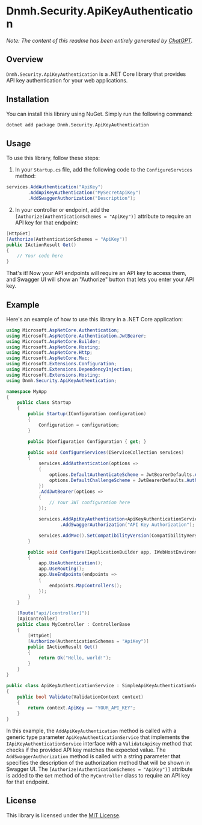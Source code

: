 # Dnmh.Security.ApiKeyAuthentication

*Note: The content of this readme has been entirely generated by [ChatGPT](https://chat.openai.com/).*

## Overview

`Dnmh.Security.ApiKeyAuthentication` is a .NET Core library that provides API key authentication for your web applications.

## Installation

You can install this library using NuGet. Simply run the following command:

```bash
dotnet add package Dnmh.Security.ApiKeyAuthentication
```

## Usage

To use this library, follow these steps:

1. In your `Startup.cs` file, add the following code to the `ConfigureServices` method:

```csharp
services.AddAuthentication("ApiKey")
        .AddApiKeyAuthentication("MySecretApiKey")
        .AddSwaggerAuthorization("Description");
```

2. In your controller or endpoint, add the `[Authorize(AuthenticationSchemes = "ApiKey")]` attribute to require an API key for that endpoint:

```csharp
[HttpGet]
[Authorize(AuthenticationSchemes = "ApiKey")]
public IActionResult Get()
{
    // Your code here
}
```

That's it! Now your API endpoints will require an API key to access them, and Swagger UI will show an "Authorize" button that lets you enter your API key.

## Example

Here's an example of how to use this library in a .NET Core application:

```csharp
using Microsoft.AspNetCore.Authentication;
using Microsoft.AspNetCore.Authentication.JwtBearer;
using Microsoft.AspNetCore.Builder;
using Microsoft.AspNetCore.Hosting;
using Microsoft.AspNetCore.Http;
using Microsoft.AspNetCore.Mvc;
using Microsoft.Extensions.Configuration;
using Microsoft.Extensions.DependencyInjection;
using Microsoft.Extensions.Hosting;
using Dnmh.Security.ApiKeyAuthentication;

namespace MyApp
{
    public class Startup
    {
        public Startup(IConfiguration configuration)
        {
            Configuration = configuration;
        }

        public IConfiguration Configuration { get; }

        public void ConfigureServices(IServiceCollection services)
        {
            services.AddAuthentication(options =>
            {
                options.DefaultAuthenticateScheme = JwtBearerDefaults.AuthenticationScheme;
                options.DefaultChallengeScheme = JwtBearerDefaults.AuthenticationScheme;
            })
            .AddJwtBearer(options =>
            {
                // Your JWT configuration here
            });

            services.AddApiKeyAuthentication<ApiKeyAuthenticationService>()
                    .AddSwaggerAuthorization("API Key Authorization");

            services.AddMvc().SetCompatibilityVersion(CompatibilityVersion.Version_3_0);
        }

        public void Configure(IApplicationBuilder app, IWebHostEnvironment env)
        {
            app.UseAuthentication();
            app.UseRouting();
            app.UseEndpoints(endpoints =>
            {
                endpoints.MapControllers();
            });
        }
    }

    [Route("api/[controller]")]
    [ApiController]
    public class MyController : ControllerBase
    {
        [HttpGet]
        [Authorize(AuthenticationSchemes = "ApiKey")]
        public IActionResult Get()
        {
            return Ok("Hello, world!");
        }
    }
}

public class ApiKeyAuthenticationService : SimpleApiKeyAuthenticationServiceBase
{
    public bool Validate(ValidationContext context)
    {
        return context.ApiKey == "YOUR_API_KEY";
    }
}
```

In this example, the `AddApiKeyAuthentication` method is called with a generic type parameter `ApiKeyAuthenticationService` that implements the `IApiKeyAuthenticationService` interface with a `ValidateApiKey` method that checks if the provided API key matches the expected value. The `AddSwaggerAuthorization` method is called with a string parameter that specifies the description of the authorization method that will be shown in Swagger UI. The `[Authorize(AuthenticationSchemes = "ApiKey")]` attribute is added to the `Get` method of the `MyController` class to require an API key for that endpoint.

## License

This library is licensed under the [MIT License](LICENSE).